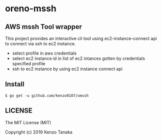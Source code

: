# oreno-mssh

## AWS mssh Tool wrapper

This project provides an interactive cli tool using ec2-instance-connect api to connect via ssh to ec2 instance.

* select profile in aws credentials
* select ec2 instance id in list of ec2 intances gotten by credentials specified profile
* ssh to ec2 instance by using ec2 instance connect api

## Install  

```
$ go get -u github.com/kenzo0107/omssh
```

## LICENSE

The MIT License (MIT)

Copyright (c) 2019 Kenzo Tanaka
